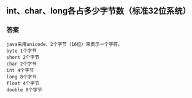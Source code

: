 
## int、char、long各占多少字节数（标准32位系统）

### 答案

	java采用unicode，2个字节（16位）来表示一个字符。
    byte 1个字节
	short 2个字节
	char 2个字节
	int 4个字节
	long 8个字节
	float 4个字节
	double 8个字节